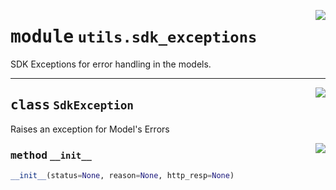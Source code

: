 <!-- markdownlint-disable -->

<a href="https://github.com/pinterest/pinterest-python-sdk/blob/main/pinterest/utils/sdk_exceptions.py#L0"><img align="right" style="float:right;" src="https://img.shields.io/badge/-source-cccccc?style=flat-square"></a>

# <kbd>module</kbd> `utils.sdk_exceptions`
SDK Exceptions for error handling in the models. 



---

<a href="https://github.com/pinterest/pinterest-python-sdk/blob/main/pinterest/utils/sdk_exceptions.py#L5"><img align="right" style="float:right;" src="https://img.shields.io/badge/-source-cccccc?style=flat-square"></a>

## <kbd>class</kbd> `SdkException`
Raises an exception for Model's Errors 

<a href="https://github.com/pinterest/pinterest-python-sdk/blob/main/pinterest/utils/sdk_exceptions.py#L7"><img align="right" style="float:right;" src="https://img.shields.io/badge/-source-cccccc?style=flat-square"></a>

### <kbd>method</kbd> `__init__`

```python
__init__(status=None, reason=None, http_resp=None)
```









